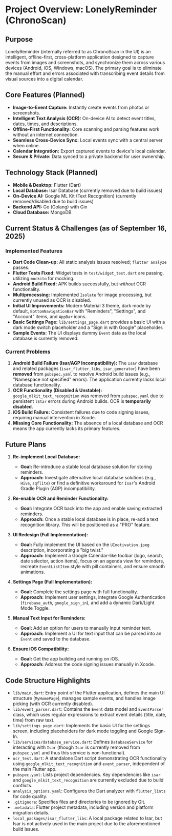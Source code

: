 # Project Overview: LonelyReminder (ChronoScan)

## Purpose
LonelyReminder (internally referred to as ChronoScan in the UI) is an intelligent, offline-first, cross-platform application designed to capture events from images and screenshots, and synchronize them across various devices (Android, iOS, Windows, macOS). The primary goal is to eliminate the manual effort and errors associated with transcribing event details from visual sources into a digital calendar.

## Core Features (Planned)
*   **Image-to-Event Capture:** Instantly create events from photos or screenshots.
*   **Intelligent Text Analysis (OCR):** On-device AI to detect event titles, dates, times, and descriptions.
*   **Offline-First Functionality:** Core scanning and parsing features work without an internet connection.
*   **Seamless Cross-Device Sync:** Local events sync with a central server when online.
*   **Calendar Integration:** Export captured events to device's local calendar.
*   **Secure & Private:** Data synced to a private backend for user ownership.

## Technology Stack (Planned)
*   **Mobile & Desktop:** Flutter (Dart)
*   **Local Database:** Isar Database (currently removed due to build issues)
*   **On-Device AI:** Google ML Kit (Text Recognition) (currently removed/disabled due to build issues)
*   **Backend API:** Go (Golang) with Gin
*   **Cloud Database:** MongoDB

## Current Status & Challenges (as of September 16, 2025)

### Implemented Features
*   **Dart Code Clean-up:** All static analysis issues resolved; `flutter analyze` passes.
*   **Flutter Tests Fixed:** Widget tests in `test/widget_test.dart` are passing, utilizing `mockito` for mocking.
*   **Android Build Fixed:** APK builds successfully, but *without* OCR functionality.
*   **Multiprocessing:** Implemented `Isolate` for image processing, but currently unused as OCR is disabled.
*   **Initial UI Improvements:** Modern Material 3 theme, dark mode by default, `BottomNavigationBar` with "Reminders", "Settings", and "Account" items, and `AppBar` icons.
*   **Basic Settings Page:** `lib/settings_page.dart` provides a basic UI with a dark mode switch placeholder and a "Sign in with Google" placeholder.
*   **Sample Events:** The UI displays dummy `Event` data as the local database is currently removed.

### Current Problems
1.  **Android Build Failure (Isar/AGP Incompatibility):** The `Isar` database and related packages (`isar_flutter_libs`, `isar_generator`) have been **removed** from `pubspec.yaml` to resolve Android build issues (e.g., "Namespace not specified" errors). The application currently lacks local database functionality.
2.  **OCR Functionality (Disabled & Unstable):** `google_mlkit_text_recognition` was removed from `pubspec.yaml` due to persistent `lStar` errors during Android builds. OCR is **temporarily disabled**.
3.  **iOS Build Failure:** Consistent failures due to code signing issues, requiring manual intervention in Xcode.
4.  **Missing Core Functionality:** The absence of a local database and OCR means the app currently lacks its primary features.

## Future Plans

1.  **Re-implement Local Database:**
    *   **Goal:** Re-introduce a stable local database solution for storing reminders.
    *   **Approach:** Investigate alternative local database solutions (e.g., `Hive`, `sqflite`) or find a definitive workaround for `Isar`'s Android Gradle Plugin (AGP) incompatibility.

2.  **Re-enable OCR and Reminder Functionality:**
    *   **Goal:** Integrate OCR back into the app and enable saving extracted reminders.
    *   **Approach:** Once a stable local database is in place, re-add a text recognition library. This will be positioned as a "PRO" feature.

3.  **UI Redesign (Full Implementation):**
    *   **Goal:** Fully implement the UI based on the `UImotivation.jpeg` description, incorporating a "big twist."
    *   **Approach:** Implement a Google Calendar-like toolbar (logo, search, date selector, action items), focus on an agenda view for reminders, recreate `EventListItem` style with pill containers, and ensure smooth animations.

4.  **Settings Page (Full Implementation):**
    *   **Goal:** Complete the settings page with full functionality.
    *   **Approach:** Implement user settings, integrate Google Authentication (`firebase_auth`, `google_sign_in`), and add a dynamic Dark/Light Mode Toggle.

5.  **Manual Text Input for Reminders:**
    *   **Goal:** Add an option for users to manually input reminder text.
    *   **Approach:** Implement a UI for text input that can be parsed into an `Event` and saved to the database.

6.  **Ensure iOS Compatibility:**
    *   **Goal:** Get the app building and running on iOS.
    *   **Approach:** Address the code signing issues manually in Xcode.

## Code Structure Highlights

*   `lib/main.dart`: Entry point of the Flutter application, defines the main UI structure (`MyHomePage`), manages sample events, and handles image picking (with OCR currently disabled).
*   `lib/event_parser.dart`: Contains the `Event` data model and `EventParser` class, which uses regular expressions to extract event details (title, date, time) from raw text.
*   `lib/settings_page.dart`: Implements the basic UI for the settings screen, including placeholders for dark mode toggling and Google Sign-In.
*   `lib/services/database_service.dart`: Defines `DatabaseService` for interacting with `Isar` (though `Isar` is currently removed from `pubspec.yaml` and thus this service is non-functional).
*   `ocr_test.dart`: A standalone Dart script demonstrating OCR functionality using `google_mlkit_text_recognition` and `event_parser`, independent of the main Flutter app.
*   `pubspec.yaml`: Lists project dependencies. Key dependencies like `isar` and `google_mlkit_text_recognition` are currently excluded due to build conflicts.
*   `analysis_options.yaml`: Configures the Dart analyzer with `flutter_lints` for code quality.
*   `.gitignore`: Specifies files and directories to be ignored by Git.
*   `.metadata`: Flutter project metadata, including version and platform migration details.
*   `local_packages/isar_flutter_libs`: A local package related to Isar, but Isar is not actively used in the main project due to the aforementioned build issues.
